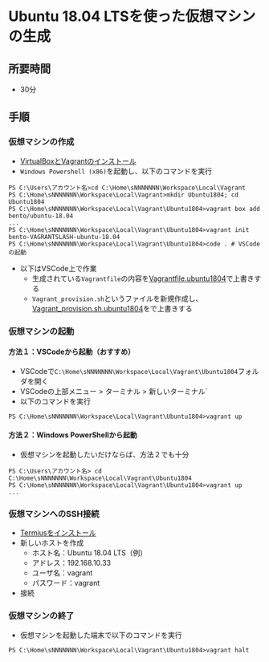 # Ubuntu 18.04 LTSを使った仮想マシンの生成

## 所要時間

- 30分

## 手順

### 仮想マシンの作成
- [VirtualBoxとVagrantのインストール](pc-virtualbox-vagrant.md)
- `Windows Powershell (x86)`を起動し、以下のコマンドを実行
```
PS C:\Users\アカウント名>cd C:\Home\sNNNNNNN\Workspace\Local\Vagrant
PS C:\Home\sNNNNNNN\Workspace\Local\Vagrant>mkdir Ubuntu1804; cd Ubuntu1804
PS C:\Home\sNNNNNNN\Workspace\Local\Vagrant\Ubuntu1804>vagrant box add bento/ubuntu-18.04
...
PS C:\Home\sNNNNNNN\Workspace\Local\Vagrant\Ubuntu1804>vagrant init bento-VAGRANTSLASH-ubuntu-18.04
PS C:\Home\sNNNNNNN\Workspace\Local\Vagrant\Ubuntu1804>code . # VSCodeの起動
```
- 以下はVSCode上で作業
  - 生成されている`Vagrantfile`の内容を[Vagrantfile.ubuntu1804](vagrant/Vagrantfile.ubuntu1804)で上書きする
  - `Vagrant_provision.sh`というファイルを新規作成し、[Vagrant_provision.sh.ubuntu1804](vagrant/Vagrant_provision.sh.ubuntu1804)をで上書きする

### 仮想マシンの起動

#### 方法１：VSCodeから起動（おすすめ）

- VSCodeで`C:\Home\sNNNNNNN\Workspace\Local\Vagrant\Ubuntu1804`フォルダを開く
- VSCodeの上部メニュー > ターミナル > 新しいターミナル`
- 以下のコマンドを実行
```
PS C:\Home\sNNNNNNN\Workspace\Local\Vagrant\Ubuntu1804>vagrant up
```

#### 方法２：Windows PowerShellから起動

- 仮想マシンを起動したいだけならば、方法２でも十分
```
PS C:\Users\アカウント名> cd C:\Home\sNNNNNNN\Workspace\Local\Vagrant\Ubuntu1804
PS C:\Home\sNNNNNNN\Workspace\Local\Vagrant\Ubuntu1804>vagrant up
...
```

### 仮想マシンへのSSH接続

- [Termiusをインストール](pc-termius.md)
- 新しいホストを作成
  - ホスト名：Ubuntu 18.04 LTS（例）
  - アドレス：192.168.10.33
  - ユーザ名：vagrant
  - パスワード：vagrant
- 接続

### 仮想マシンの終了

- 仮想マシンを起動した端末で以下のコマンドを実行
```
PS C:\Home\sNNNNNNN\Workspace\Local\Vagrant\Ubuntu1804>vagrant halt
```
